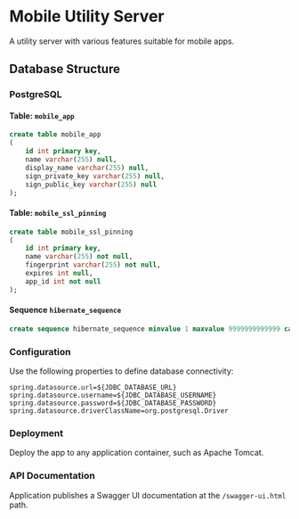 # Mobile Utility Server

A utility server with various features suitable for mobile apps.

## Database Structure

### PostgreSQL

#### Table: `mobile_app`

```sql
create table mobile_app
(
    id int primary key,
    name varchar(255) null,
    display_name varchar(255) null,
    sign_private_key varchar(255) null,
    sign_public_key varchar(255) null
);
```

#### Table: `mobile_ssl_pinning`

```sql
create table mobile_ssl_pinning
(
    id int primary key,
    name varchar(255) not null,
    fingerprint varchar(255) not null,
    expires int null,
    app_id int not null
);
```

#### Sequence `hibernate_sequence`

```sql
create sequence hibernate_sequence minvalue 1 maxvalue 9999999999999 cache 20;
```

### Configuration

Use the following properties to define database connectivity:

```
spring.datasource.url=${JDBC_DATABASE_URL}
spring.datasource.username=${JDBC_DATABASE_USERNAME}
spring.datasource.password=${JDBC_DATABASE_PASSWORD}
spring.datasource.driverClassName=org.postgresql.Driver
```

### Deployment

Deploy the app to any application container, such as Apache Tomcat.

### API Documentation

Application publishes a Swagger UI documentation at the `/swagger-ui.html` path. 

